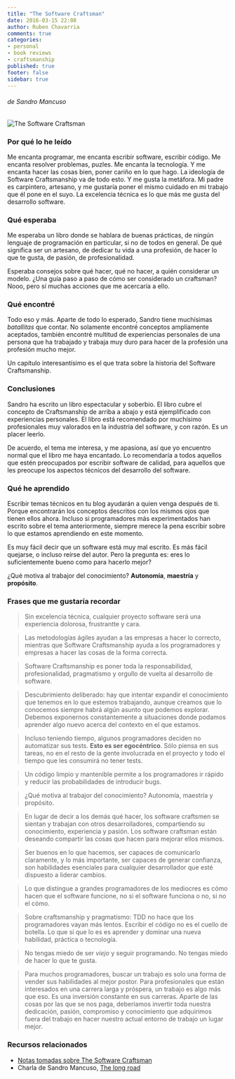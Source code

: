 ```yaml
---
title: "The Software Craftsman"
date: 2016-03-15 22:08
author: Ruben Chavarria
comments: true
categories: 
- personal
- book reviews
- craftsmanship
published: true
footer: false
sidebar: true
---
```


###### de Sandro Mancuso

![The Software Craftsman](http://www.informit.com/ShowCover.aspx?isbn=0134052501)

### Por qué lo he leído

Me encanta programar, me encanta escribir software, escribir código. Me encanta
resolver problemas, puzles. Me encanta la tecnología. Y me encanta hacer las
cosas bien, poner cariño en lo que hago. La ideología de Software Craftsmanship
va de todo esto. Y me gusta la metáfora. Mi padre es carpintero, artesano, y me
gustaría poner el mismo cuidado en mi trabajo que él pone en el suyo. La
excelencia técnica es lo que más me gusta del desarrollo software.

<!-- more -->

### Qué esperaba

Me esperaba un libro donde se hablara de buenas prácticas, de ningún lenguaje
de programación en particular, si no de todos en general. De qué significa ser
un artesano, de dedicar tu vida a una profesión, de hacer lo que te gusta, de
pasión, de profesionalidad.

Esperaba consejos sobre qué hacer, qué no hacer, a quién considerar un modelo.
¿Una guía paso a paso de cómo ser considerado un craftsman? Nooo, pero sí
muchas acciones que me acercaría a ello.

### Qué encontré

Todo eso y más. Aparte de todo lo esperado, Sandro tiene muchísimas
*batallitas* que contar. No solamente encontré conceptos ampliamente aceptados,
también encontré multitud de experiencias personales de una persona que ha
trabajado y trabaja muy duro para hacer de la profesión una profesión mucho
mejor.

Un capítulo interesantísimo es el que trata sobre la historia del Software
Craftsmanship.

### Conclusiones

Sandro ha escrito un libro espectacular y soberbio. El libro cubre el concepto
de Craftsmanship de arriba a abajo y está ejemplificado con experiencias
personales. El libro está recomendado por muchísimo profesionales muy valorados
en la industria del software, y con razón. Es un placer leerlo. 

De acuerdo, el tema me interesa, y me apasiona, así que yo encuentro normal que
el libro me haya encantado. Lo recomendaría a todos aquellos que estén
preocupados por escribir software de calidad, para aquellos que les preocupe
los aspectos técnicos del desarrollo del software.

### Qué he aprendido

Escribir temas técnicos en tu blog ayudarán a quien venga después de ti. Porque
encontrarán los conceptos descritos con los mismos ojos que tienen ellos ahora.
Incluso si programadores más experimentados han escrito sobre el tema
anteriormente, siempre merece la pena escribir sobre lo que estamos aprendiendo
en este momento.

Es muy fácil decir que un software está muy mal escrito. Es más fácil quejarse,
o incluso reírse del autor. Pero la pregunta es: eres lo suficientemente bueno
como para hacerlo mejor?

¿Qué motiva al trabajor del conocimiento? **Autonomía**, **maestría** y
**propósito**.

### Frases que me gustaría recordar

> Sin excelencia técnica, cualquier proyecto software será una experiencia
> dolorosa, frustrantte y cara.

<!-- -->

> Las metodologías ágiles ayudan a las empresas a hacer lo correcto, mientras
> que Software Craftsmanship ayuda a los programadores y empresas a hacer las
> cosas de la forma correcta.

<!-- -->

> Software Craftsmanship es poner toda la responsabilidad, profesionalidad,
> pragmatismo y orgullo de vuelta al desarrollo de software.

<!-- -->

> Descubrimiento deliberado: hay que intentar expandir el conocimiento que
> tenemos en lo que estemos trabajando, aunque creamos que lo conocemos siempre
> habrá algún asunto que podemos explorar. Debemos exponernos constantemente a
> situaciones donde podamos aprender algo nuevo acerca del contexto en el que
> estamos.

<!-- -->

> Incluso teniendo tiempo, algunos programadores deciden no automatizar sus
> tests. **Esto es ser egocéntrico**. Sólo piensa en sus tareas, no en el resto
> de la gente involucrada en el proyecto y todo el tiempo que les consumirá no
> tener tests.

<!-- -->

> Un código limpio y mantenible permite a los programadores ir rápido y reducir
> las probabilidades de introducir bugs.

<!-- -->

> ¿Qué motiva al trabajor del conocimiento? Autonomía, maestría y propósito.

<!-- -->

> En lugar de decir a los demás qué hacer, los software craftsmen se sientan y
> trabajan con otros desarrolladores, compartiendo su conocimiento, experiencia
> y pasión. Los software craftsman están deseando compartir las cosas que hacen
> para mejorar ellos mismos.

<!-- -->

> Ser buenos en lo que hacemos, ser capaces de comunicarlo claramente, y lo más
> importante, ser capaces de generar confianza, son habilidades esenciales para
> cualquier desarrollador que esté dispuesto a liderar cambios.

<!-- -->

> Lo que distingue a grandes programadores de los mediocres es cómo hacen que
> el software funcione, no si el software funciona o no, si no el cómo.

<!-- -->

> Sobre craftsmanship y pragmatismo: TDD no hace que los programadores vayan
> más lentos. Escribir el código no es el cuello de botella. Lo que sí que lo
> es es aprender y dominar una nueva habilidad, práctica o tecnología.

<!-- -->

> No tengas miedo de ser *viejo* y seguir programando. No tengas miedo de hacer
> lo que te gusta.

<!-- -->

> Para muchos programadores, buscar un trabajo es solo una forma de vender sus
> habilidades al mejor postor. Para profesionales que están interesados en una
> carrera larga y próspera, un trabajo es algo más que eso. Es una inversión
> constante en sus carreras. Aparte de las cosas por las que se nos paga,
> deberíamos invertir toda nuestra dedicación, pasión, compromiso y
> conocimiento que adquirimos fuera del trabajo en hacer nuestro actual entorno
> de trabajo un lugar mejor.

<!-- -->

### Recursos relacionados

- [Notas tomadas sobre The Software Craftsman]
- Charla de Sandro Mancuso, [The long road]

[Notas tomadas sobre The Software Craftsman]: https://github.com/rchavarria/blog-post-incubator/blob/master/published-book-notes/the-software-craftsman-by-sandro-mancuso.markdown
[The long road]: https://vimeo.com/167722761

